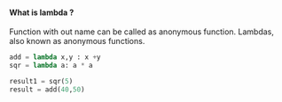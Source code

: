 <h4>What is lambda ?</h4>
Function with out name can be called as anonymous function.
Lambdas, also known as anonymous functions.

```python
add = lambda x,y : x +y
sqr = lambda a: a * a

result1 = sqr(5)
result = add(40,50)
```
